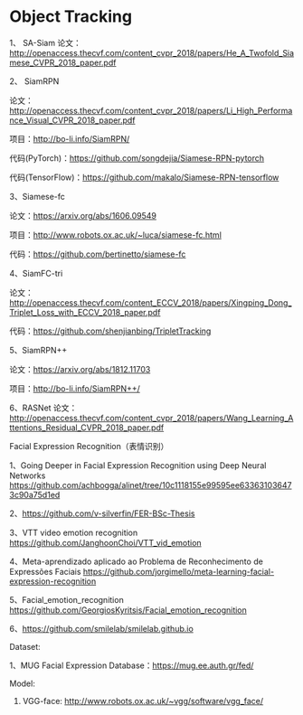 # Object Tracking

1、 SA-Siam
论文：http://openaccess.thecvf.com/content_cvpr_2018/papers/He_A_Twofold_Siamese_CVPR_2018_paper.pdf



2、 SiamRPN

论文：http://openaccess.thecvf.com/content_cvpr_2018/papers/Li_High_Performance_Visual_CVPR_2018_paper.pdf

项目：http://bo-li.info/SiamRPN/

代码(PyTorch)：https://github.com/songdejia/Siamese-RPN-pytorch

代码(TensorFlow)：https://github.com/makalo/Siamese-RPN-tensorflow


3、Siamese-fc

论文：https://arxiv.org/abs/1606.09549

项目：http://www.robots.ox.ac.uk/~luca/siamese-fc.html

代码：https://github.com/bertinetto/siamese-fc




4、SiamFC-tri

论文：http://openaccess.thecvf.com/content_ECCV_2018/papers/Xingping_Dong_Triplet_Loss_with_ECCV_2018_paper.pdf

代码：https://github.com/shenjianbing/TripletTracking



5、SiamRPN++

论文：https://arxiv.org/abs/1812.11703

项目：http://bo-li.info/SiamRPN++/


6、RASNet
论文：http://openaccess.thecvf.com/content_cvpr_2018/papers/Wang_Learning_Attentions_Residual_CVPR_2018_paper.pdf




Facial Expression Recognition（表情识别）

1、Going Deeper in Facial Expression Recognition using Deep Neural Networks
https://github.com/achbogga/alinet/tree/10c1118155e99595ee633631036473c90a75d1ed

2、https://github.com/v-silverfin/FER-BSc-Thesis

3、VTT video emotion recognition
https://github.com/JanghoonChoi/VTT_vid_emotion

4、Meta-aprendizado aplicado ao Problema de Reconhecimento de Expressões Faciais
https://github.com/jorgimello/meta-learning-facial-expression-recognition

5、Facial_emotion_recognition
https://github.com/GeorgiosKyritsis/Facial_emotion_recognition

6、https://github.com/smilelab/smilelab.github.io




Dataset:

1、MUG Facial Expression Database：https://mug.ee.auth.gr/fed/

Model:
1. VGG-face: http://www.robots.ox.ac.uk/~vgg/software/vgg_face/


